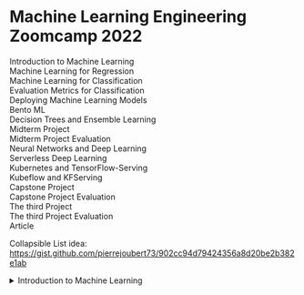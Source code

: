 # Machine Learning Engineering Zoomcamp 2022

Introduction to Machine Learning  
Machine Learning for Regression  
Machine Learning for Classification  
Evaluation Metrics for Classification  
Deploying Machine Learning Models  
Bento ML  
Decision Trees and Ensemble Learning  
Midterm Project  
Midterm Project Evaluation  
Neural Networks and Deep Learning  
Serverless Deep Learning  
Kubernetes and TensorFlow-Serving  
Kubeflow and KFServing  
Capstone Project  
Capstone Project Evaluation  
The third Project  
The third Project Evaluation  
Article  

Collapsible List idea:
https://gist.github.com/pierrejoubert73/902cc94d79424356a8d20be2b382e1ab

<details>
  <summary>Introduction to Machine Learning</summary>
    1. Topic 1
  2. Topic 2
     * Sub-Topic 1
     * Sub-Topic 2

  ### Some Code
  ```js
  function logSomething(something) {
    console.log('Something', something);
  }
  ```
</details>

